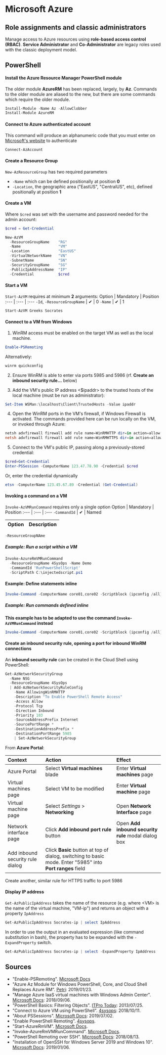 # Microsoft Azure

## Role assignments and classic administrators

Manage access to Azure resources using __role-based access control (RBAC)__. __Service Administrator__ and __Co-Administrator__ are legacy roles used with the classic deployment model.

## PowerShell

#### Install the Azure Resource Manager PowerShell module
The older module __AzureRM__ has been replaced, largely, by __Az__. Commands to the older module are aliased to the new, but there are some commands which require the older module.
```powershell
Install-Module -Name Az -AllowClobber
Install-Module AzureRM
```

#### Connect to Azure authenticated account
This command will produce an alphanumeric code that you must enter on [Microsoft's website](https://microsoft.com/devicelogin) to authenticate

```powershell
Connect-AzAccount
```

#### Create a Resource Group
`New-AzResourceGroup` has two required parameters
  - `-Name` which can be defined positionally at position __0__
  - `-Location`, the geographic area ("EastUS", "CentralUS", etc), defined positionally at position __1__

#### Create a VM
Where `$cred` was set with the username and password needed for the admin account:
```powershell
$cred = Get-Credential
```

```powershell
New-AzVM                    
  -ResourceGroupName    "RG"
  -Name                 "VM"
  -Location             "EastUS"
  -VirtualNetworkName   "VN"
  -SubnetName           "SN"
  -SecurityGroupName    "SG"
  -PublicIpAddressName  "IP"
  -Credential           $cred
```

#### Start a VM

`Start-AzVM` requires at minimum __2__ arguments:
Option              | Mandatory | Position
:---                | :--- | :---
`-Id`, `-ResourceGroupName` | ✔ | 0
`-Name`             | ✔ | 1

```powershell
Start-AzVM Greeks Socrates
```


#### Connect to a VM from Windows
1. WinRM access must be enabled on the target VM as well as the local machine.

```powershell
Enable-PSRemoting
```

Alternatively:
```powershell
winrm quickconfig
```

2. Ensure WinRM is able to enter via ports 5985 and 5986 (rf. __Create an inbound security rule...__ below)

3. Add the VM's public IP address &lt;$ipaddr&gt; to the trusted hosts of the local machine (must be run as administrator):
```powershell
Set-Item WSMan:\localhost\Client\TrustedHosts -Value ipaddr
```

4. Open the WinRM ports in the VM's firewall, if Windows Firewall is activated. The commands provided here can be run locally on the VM, or invoked through Azure:

```powershell
netsh advfirewall firewall add rule name=WinRMHTTP dir=in action=allow protocol=TCP localport=5985
netsh advfirewall firewall add rule name=WinRMHTTPS dir=in action=allow protocol=TCP localport=5986
```

5.  Connect to the VM's public IP, passing along a previously-stored credential:
```powershell
$cred=Get-Credential
Enter-PSSession -ComputerName 123.47.78.90 -Credential $cred
```

Or, enter the credential dynamically
```powershell
etsn -ComputerName 123.45.67.89 -Credential (Get-Credential)
```

#### Invoking a command on a VM
`Invoke-AzVMRunCommand` requires only a single option
Option              | Mandatory | Position
:---                | :---      | :---
`-CommandId`        | ✔         | Named

Option              | Description
:---                | :---
`-ResourceGroupNAme`

##### Example: Run a script within a VM
```powershell
Invoke-AzureRmVMRunCommand 
  -ResourceGroupName 4SysOps -Name Demo 
  -CommandId 'RunPowerShellScript' 
  -ScriptPath C:\injectedscript.ps1
```
#### Example: Define statements inline
```powershell
Invoke-Command -ComputerName core01,core02 -Scriptblock {ipconfig /all}
```

##### Example: Run commands defined inline
__This example has to be adapted to use the command `Invoke-AzVMRunCommand` instead__
```powershell
Invoke-Command -ComputerName core01,core02 -Scriptblock {ipconfig /all}
```

#### Create an inbound security rule, opening a port for inbound WinRM connections
An __inbound security rule__ can be created in the Cloud Shell using PowerShell:
```powershell
Get-AzNetworkSecurityGroup
  -Name NSG
  -ResourceGroupName 4SysOps
  | Add-AzNetworkSecurityRuleConfig
    -Name AllowingWinRMHTTP
    -Description "To Enable PowerShell Remote Access"
    -Access Allow 
    -Protocol Tcp 
    -Direction Inbound 
    -Priority 103 
    -SourceAddressPrefix Internet 
    -SourcePortRange * 
    -DestinationAddressPrefix * 
    -DestinationPortRange 5985 
    | Set-AzNetworkSecurityGroup
```

From __Azure Portal__:

Context                           | Action  | Effect
:---                              | :---    | :---
Azure Portal                      | Select __Virtual machines__ blade | Enter __Virtual machines__ page
Virtual machines page             | Select VM to be modified | Enter __Virtual machine__ page
Virtual machine page              | Select _Settings_ > __Networking__  | Open __Network Interface__ page
Network interface page            | Click __Add inbound port rule__ button | Open __Add inbound security rule__ modal dialog box
Add inbound security rule dialog  | Click __Basic__ button at top of dialog, switching to basic mode. Enter "5985" into __Port ranges__ field | 

Create another, similar rule for HTTPS traffic to port 5986

#### Display IP address
`Get-AzPublicIpAddress` takes the name of the resource (e.g. where &lt;VM&gt; is the name of the virtual machine, "VM-ip") and returns an object with a property `IpAddress`
```powershell
Get-AzPublicIpAddress Socrates-ip | select IpAddress
```

In order to use the output in an evaluated expression (like command substitution in bash), the property has to be expanded with the `-ExpandProperty` switch.
```powershell
Get-AzPublicIpAddress Socrates-ip | select -ExpandProperty IpAddress
```

## Sources
  - "Enable-PSRemoting". [Microsoft Docs](https://docs.microsoft.com/en-us/powershell/module/microsoft.powershell.core/enable-psremoting?view=powershell-6)
  - "Azure Az Module for Windows PowerShell, Core, and Cloud Shell Replaces Azure RM". [Petri](https://www.petri.com/azure-az-module-for-windows-powershell-core-and-cloud-shell-replaces-azurerm): 2019/01/23.
  - "Manage Azure IaaS virtual machines with Windows Admin Center". [Microsoft Docs](https://docs.microsoft.com/en-us/windows-server/manage/windows-admin-center/azure/manage-azure-vms): 2018/09/06.
  - "PowerShell Basics: Filtering Objects". [ITPro Today](https://www.itprotoday.com/powershell/powershell-basics-filtering-objects): 2013/07/25.
  - "Connect to Azure VM using PowerShell". [4sysops](https://4sysops.com/archives/connect-to-azure-vm-using-powershell/): 2018/10/11.
  - "About PSSessions". [Microsoft Docs](https://docs.microsoft.com/en-us/powershell/module/microsoft.powershell.core/about/about_pssessions?view=powershell-6): 2019/07/02.
  - "Enable PowerShell Remoting". [4sysops](https://4sysops.com/wiki/enable-powershell-remoting/).
  - "Start-AzureRmVM". [Microsoft Docs](https://docs.microsoft.com/en-us/powershell/module/azurerm.compute/start-azurermvm?view=azurermps-6.13.0).
  - "Invoke-AzureRmVMRunCommand". [Microsoft Docs](https://docs.microsoft.com/en-us/powershell/module/AzureRm.Compute/Invoke-AzureRmVMRunCommand?view=azurermps-6.13.0).
  - "PowerShell Remoting over SSH". [Microsoft Docs](https://docs.microsoft.com/en-us/powershell/scripting/learn/remoting/ssh-remoting-in-powershell-core?view=powershell-6): 2018/08/13.
  - "Installation of OpenSSH for Windows Server 2019 and Windows 10". [Microsoft Docs](https://docs.microsoft.com/en-us/windows-server/administration/openssh/openssh_install_firstuse): 2019/01/06.